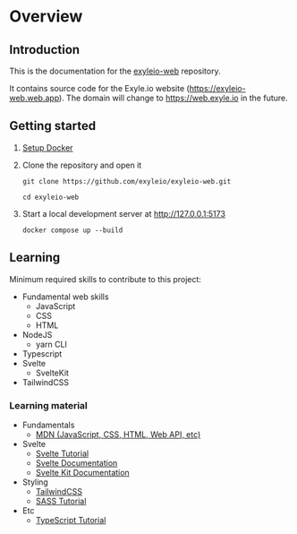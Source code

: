 # Overview

## Introduction

This is the documentation for the
[exyleio-web](https://github.com/exyleio/exyleio-web)
repository.

It contains source code for the Exyle.io website (https://exyleio-web.web.app).
The domain will change to https://web.exyle.io in the future.

## Getting started

1. [Setup Docker](/docs/contribution-guides/developers/docker)

2. Clone the repository and open it

   ```
   git clone https://github.com/exyleio/exyleio-web.git
   ```

   ```
   cd exyleio-web
   ```

3. Start a local development server at http://127.0.0.1:5173

   ```
   docker compose up --build
   ```

## Learning

Minimum required skills to contribute to this project:

- Fundamental web skills
  - JavaScript
  - CSS
  - HTML
- NodeJS
  - yarn CLI
- Typescript
- Svelte
  - SvelteKit
- TailwindCSS

### Learning material

- Fundamentals
  - [MDN (JavaScript, CSS, HTML, Web API, etc)](https://developer.mozilla.org/docs/Web)
- Svelte
  - [Svelte Tutorial](https://svelte.dev/tutorial)
  - [Svelte Documentation](https://svelte.dev/docs)
  - [Svelte Kit Documentation](https://kit.svelte.dev/docs)
- Styling
  - [TailwindCSS](https://tailwindcss.com/docs)
  - [SASS Tutorial](https://sass-lang.com/guide)
- Etc
  - [TypeScript Tutorial](https://www.typescripttutorial.net)
